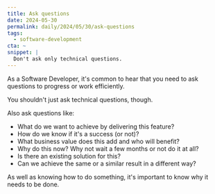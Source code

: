 ```yaml
---
title: Ask questions
date: 2024-05-30
permalink: daily/2024/05/30/ask-questions
tags:
  - software-development
cta: ~
snippet: |
  Don't ask only technical questions.
---
```


As a Software Developer, it's common to hear that you need to ask questions to progress or work efficiently.

You shouldn't just ask technical questions, though.

Also ask questions like:

- What do we want to achieve by delivering this feature?
- How do we know if it's a success (or not)?
- What business value does this add and who will benefit?
- Why do this now? Why not wait a few months or not do it at all?
- Is there an existing solution for this?
- Can we achieve the same or a similar result in a different way?

As well as knowing how to do something, it's important to know why it needs to be done.
